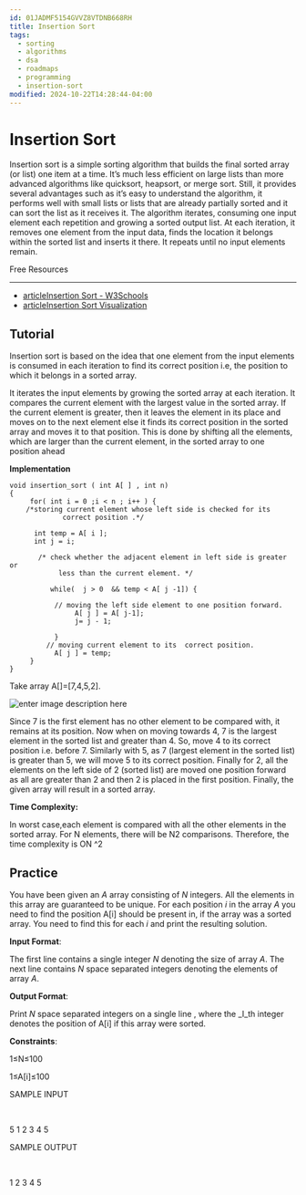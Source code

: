 ```yaml
---
id: 01JADMF5154GVVZ8VTDNB668RH
title: Insertion Sort
tags:
  - sorting
  - algorithms
  - dsa
  - roadmaps
  - programming
  - insertion-sort
modified: 2024-10-22T14:28:44-04:00
---
```

# Insertion Sort

Insertion sort is a simple sorting algorithm that builds the final sorted array (or list) one item at a time. It’s much less efficient on large lists than more advanced algorithms like quicksort, heapsort, or merge sort. Still, it provides several advantages such as it’s easy to understand the algorithm, it performs well with small lists or lists that are already partially sorted and it can sort the list as it receives it. The algorithm iterates, consuming one input element each repetition and growing a sorted output list. At each iteration, it removes one element from the input data, finds the location it belongs within the sorted list and inserts it there. It repeats until no input elements remain.

Free Resources

---

- [articleInsertion Sort - W3Schools](https://www.w3schools.com/dsa/dsa_algo_insertionsort.php)
- [articleInsertion Sort Visualization](https://www.hackerearth.com/practice/algorithms/sorting/insertion-sort/visualize/)

## Tutorial
Insertion sort is based on the idea that one element from the input elements is consumed in each iteration to find its correct position i.e, the position to which it belongs in a sorted array.

It iterates the input elements by growing the sorted array at each iteration. It compares the current element with the largest value in the sorted array. If the current element is greater, then it leaves the element in its place and moves on to the next element else it finds its correct position in the sorted array and moves it to that position. This is done by shifting all the elements, which are larger than the current element, in the sorted array to one position ahead

**Implementation**

```
void insertion_sort ( int A[ ] , int n) 
{
     for( int i = 0 ;i < n ; i++ ) {
    /*storing current element whose left side is checked for its 
             correct position .*/

      int temp = A[ i ];    
      int j = i;

       /* check whether the adjacent element in left side is greater or
            less than the current element. */

          while(  j > 0  && temp < A[ j -1]) {

           // moving the left side element to one position forward.
                A[ j ] = A[ j-1];   
                j= j - 1;

           }
         // moving current element to its  correct position.
           A[ j ] = temp;       
     }  
}
```

Take array A[]=[7,4,5,2].

![enter image description here](https://he-s3.s3.amazonaws.com/media/uploads/46bfac9.png)

Since 7 is the first element has no other element to be compared with, it remains at its position. Now when on moving towards 4, 7 is the largest element in the sorted list and greater than 4. So, move 4 to its correct position i.e. before 7. Similarly with 5, as 7 (largest element in the sorted list) is greater than 5, we will move 5 to its correct position. Finally for 2, all the elements on the left side of 2 (sorted list) are moved one position forward as all are greater than 2 and then 2 is placed in the first position. Finally, the given array will result in a sorted array.

**Time Complexity:**

In worst case,each element is compared with all the other elements in the sorted array. For N elements, there will be N2 comparisons. Therefore, the time complexity is ON ^2

## Practice

You have been given an _A_ array consisting of _N_ integers. All the elements in this array are guaranteed to be unique. For each position _i_ in the array _A_ you need to find the position A[i] should be present in, if the array was a sorted array. You need to find this for each _i_ and print the resulting solution.

**Input Format**:

The first line contains a single integer _N_ denoting the size of array _A_. The next line contains _N_ space separated integers denoting the elements of array _A_.

**Output Format**:

Print _N_ space separated integers on a single line , where the _I_th integer denotes the position of A[i] if this array were sorted.

**Constraints**:

1≤N≤100

1≤A[i]≤100

SAMPLE INPUT

[](https://he-s3.s3.amazonaws.com/media/hackathon/question-for-new-practice-section/problems/b746c0e2-0-sample-input-b74632e.txt?X-Amz-Algorithm=AWS4-HMAC-SHA256&X-Amz-Credential=AKIA6I2ISGOYMPJGUFGY%2F20241022%2Fap-southeast-1%2Fs3%2Faws4_request&X-Amz-Date=20241022T182714Z&X-Amz-Expires=3600&X-Amz-SignedHeaders=host&X-Amz-Signature=68a175f54034e8bb0d07494cdb2189f1baac78a4d90ace5bd5da3de2a17076a3) 

5
1 2 3 4 5

SAMPLE OUTPUT

[](https://he-s3.s3.amazonaws.com/media/hackathon/question-for-new-practice-section/problems/bc8a3d54-0-sample-output-bc8997f.txt?X-Amz-Algorithm=AWS4-HMAC-SHA256&X-Amz-Credential=AKIA6I2ISGOYMPJGUFGY%2F20241022%2Fap-southeast-1%2Fs3%2Faws4_request&X-Amz-Date=20241022T182714Z&X-Amz-Expires=3600&X-Amz-SignedHeaders=host&X-Amz-Signature=d88f62f4d9938108f84f04b78d286616e8e49067d78aefde0e39cd72b9f12f39) 

1 2 3 4 5